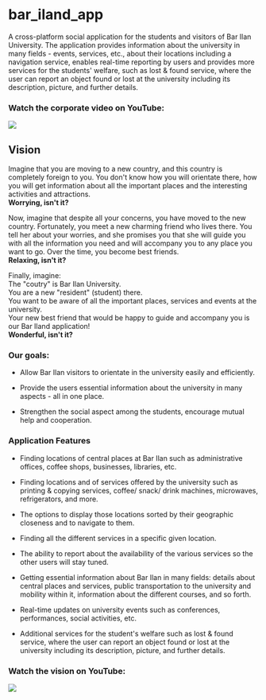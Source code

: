 # bar_iland_app

A cross-platform social application for the students and visitors of Bar Ilan University.
The application provides information about the university in many fields - events, services, etc., about their locations including a navigation service, enables real-time reporting by users and provides more services for the students' welfare, such as lost & found service, where the user can report an object found or lost at the university including its description, picture, and further details.

### Watch the corporate video on YouTube:
[![](https://user-images.githubusercontent.com/45918740/99361647-161e1e00-28bb-11eb-9321-6a6a0bdf6dff.JPG)](https://youtu.be/LzVLXhbjTEs)


## Vision

Imagine that you are moving to a new country, and this country is completely foreign to you. You don't know how you will orientate there, how you will get information about all the important places and the interesting activities and attractions.<br/>
**Worrying, isn't it?**

Now, imagine that despite all your concerns, you have moved to the new country. Fortunately, you meet a new charming friend who lives there.
You tell her about your worries, and she promises you that she will guide you with all the information you need and will accompany you to any place you want to go.
Over the time, you become best friends.<br/>
**Relaxing, isn't it?** 

Finally, imagine:<br/>
The "coutry" is Bar Ilan University.<br/>
You are a new "resident" (student) there.<br/>
You want to be aware of all the important places, services and events at the university.<br/>
Your new best friend that would be happy to guide and accompany you is our Bar Iland application!<br/>
**Wonderful, isn't it?**


### Our goals:
 * Allow Bar Ilan visitors to orientate in the university easily and efficiently.

 * Provide the users essential information about the university in many aspects - all in one place.

 * Strengthen the social aspect among the students, encourage mutual help and cooperation. 


### Application Features
 * Finding locations of central places at Bar Ilan such as administrative offices, coffee shops, businesses, libraries, etc.

 * Finding locations and of services offered by the university such as printing & copying services, coffee/ snack/ drink machines, microwaves, refrigerators, and more.
 
 * The options to display those locations sorted by their geographic closeness and to navigate to them.
 
 * Finding all the different services in a specific given location.
 
 * The ability to report about the availability of the various services so the other users will stay tuned.
 
 * Getting essential information about Bar Ilan in many fields: details about central places and services, public transportation to the university and mobility within it, information about the different courses, and so forth.

 * Real-time updates on university events such as conferences, performances, social activities, etc. 

 * Additional services for the student's welfare such as lost & found service, where the user can report an object found or lost at the university including its description, picture, and further details.

### Watch the vision on YouTube:
[![](https://user-images.githubusercontent.com/45918740/99374672-7e74fb80-28cb-11eb-993b-39cf32b5ca94.JPG)](https://youtu.be/ncV2qGitrWg)
